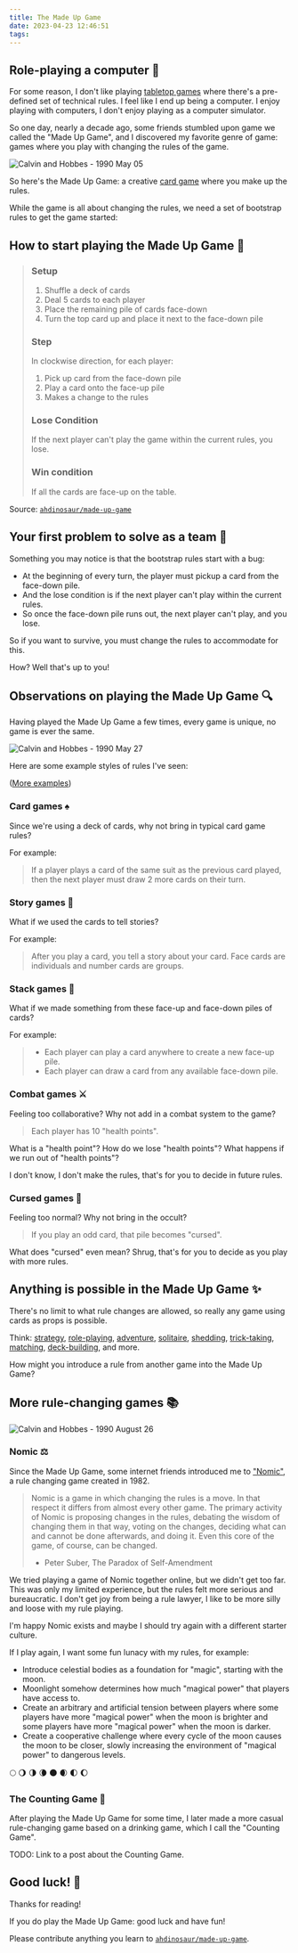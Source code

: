 ```yaml
---
title: The Made Up Game
date: 2023-04-23 12:46:51
tags:
---
```


## Role-playing a computer 🤖

For some reason, I don't like playing [tabletop games](https://en.wikipedia.org/wiki/Tabletop_game) where there's a pre-defined set of technical rules. I feel like I end up being a computer. I enjoy playing with computers, I don't enjoy playing as a computer simulator.

So one day, nearly a decade ago, some friends stumbled upon game we called the "Made Up Game", and I discovered my favorite genre of game: games where you play with changing the rules of the game.

![Calvin and Hobbes - 1990 May 05](./the-made-up-game/calvinball-1990-may-05.gif)

So here's the Made Up Game: a creative [card game](https://en.wikipedia.org/wiki/Card_game) where you make up the rules.

While the game is all about changing the rules, we need a set of bootstrap rules to get the game started:

## How to start playing the Made Up Game 🏓

> ### Setup
>
> 1. Shuffle a deck of cards
> 1. Deal 5 cards to each player
> 1. Place the remaining pile of cards face-down
> 1. Turn the top card up and place it next to the face-down pile
>
> ### Step
>
> In clockwise direction, for each player:
>
> 1. Pick up card from the face-down pile
> 1. Play a card onto the face-up pile
> 1. Makes a change to the rules
>
> ### Lose Condition
>
> If the next player can't play the game within the current rules, you lose.
>
> ### Win condition
>
> If all the cards are face-up on the table.
>

Source: [`ahdinosaur/made-up-game`](https://github.com/ahdinosaur/made-up-game)

## Your first problem to solve as a team 👥

Something you may notice is that the bootstrap rules start with a bug:

- At the beginning of every turn, the player must pickup a card from the face-down pile.
- And the lose condition is if the next player can't play within the current rules.
- So once the face-down pile runs out, the next player can't play, and you lose.

So if you want to survive, you must change the rules to accommodate for this.

How? Well that's up to you!

## Observations on playing the Made Up Game 🔍

Having played the Made Up Game a few times, every game is unique, no game is ever the same.

![Calvin and Hobbes - 1990 May 27](./the-made-up-game/calvinball-1990-may-27.jpg)

Here are some example styles of rules I've seen:

([More examples](https://github.com/ahdinosaur/made-up-game#example-rules))

### Card games ♠️

Since we're using a deck of cards, why not bring in typical card game rules?

For example:

> If a player plays a card of the same suit as the previous card played, then the next player must draw 2 more cards on their turn.

### Story games 👑

What if we used the cards to tell stories?

For example:

> After you play a card, you tell a story about your card. Face cards are individuals and number cards are groups.

### Stack games 🥪

What if we made something from these face-up and face-down piles of cards?

For example:

> - Each player can play a card anywhere to create a new face-up pile.
> - Each player can draw a card from any available face-down pile.

### Combat games ⚔

Feeling too collaborative? Why not add in a combat system to the game?

> Each player has 10 "health points".

What is a "health point"? How do we lose "health points"? What happens if we run out of "health points"?

I don't know, I don't make the rules, that's for you to decide in future rules.

### Cursed games 👻

Feeling too normal? Why not bring in the occult?

> If you play an odd card, that pile becomes "cursed".

What does "cursed" even mean? Shrug, that's for you to decide as you play with more rules.

## Anything is possible in the Made Up Game ✨

There's no limit to what rule changes are allowed, so really any game using cards as props is possible.

Think: [strategy](https://en.wikipedia.org/wiki/Abstract_strategy_game), [role-playing](https://en.wikipedia.org/wiki/Tabletop_role-playing_game), [adventure](https://en.wikipedia.org/wiki/Abstract_strategy_game), [solitaire](https://en.wikipedia.org/wiki/Patience_(game)), [shedding](https://en.wikipedia.org/wiki/List_of_shedding-type_games), [trick-taking](https://en.wikipedia.org/wiki/Trick-taking_game), [matching](https://en.wikipedia.org/wiki/Matching_game), [deck-building](https://en.wikipedia.org/wiki/Deck-building_game), and more.

How might you introduce a rule from another game into the Made Up Game?

## More rule-changing games 📚

![Calvin and Hobbes - 1990 August 26](./the-made-up-game/calvinball-1990-august-26.jpg)

### Nomic ⚖️

Since the Made Up Game, some internet friends introduced me to ["Nomic"](https://en.wikipedia.org/wiki/Nomic), a rule changing game created in 1982.

> Nomic is a game in which changing the rules is a move. In that respect it differs from almost every other game. The primary activity of Nomic is proposing changes in the rules, debating the wisdom of changing them in that way, voting on the changes, deciding what can and cannot be done afterwards, and doing it. Even this core of the game, of course, can be changed.
>
> - Peter Suber, The Paradox of Self-Amendment

We tried playing a game of Nomic together online, but we didn't get too far. This was only my limited experience, but the rules felt more serious and bureaucratic. I don't get joy from being a rule lawyer, I like to be more silly and loose with my rule playing.

I'm happy Nomic exists and maybe I should try again with a different starter culture.

If I play again, I want some fun lunacy with my rules, for example:

- Introduce celestial bodies as a foundation for "magic", starting with the moon.
- Moonlight somehow determines how much "magical power" that players have access to.
- Create an arbitrary and artificial tension between players where some players have more "magical power" when the moon is brighter and some players have more "magical power" when the moon is darker.
- Create a cooperative challenge where every cycle of the moon causes the moon to be closer, slowly increasing the environment of "magical power" to dangerous levels.

🌕 🌖 🌗 🌘 🌑 🌒 🌓 🌔

### The Counting Game 🔢

After playing the Made Up Game for some time, I later made a more casual rule-changing game based on a drinking game, which I call the "Counting Game".

TODO: Link to a post about the Counting Game.

## Good luck! 🙏

Thanks for reading!

If you do play the Made Up Game: good luck and have fun!

Please contribute anything you learn to [`ahdinosaur/made-up-game`](https://github.com/ahdinosaur/made-up-game).
